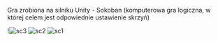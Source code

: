 Gra zrobiona na silniku Unity - Sokoban (komputerowa gra logiczna, w której celem jest odpowiednie ustawienie skrzyń)

!![sc3](https://github.com/ultron682/Unity-Sokoban/assets/52131708/fa5846c6-0149-4c42-9b96-7d8699539ecb)
![sc2](https://github.com/ultron682/Unity-Sokoban/assets/52131708/18695f55-92ea-4a39-8f59-05edad19c556)
![sc1](https://github.com/ultron682/Unity-Sokoban/assets/52131708/d71fc9ba-e015-4c5c-83ce-813a470ddac1)
